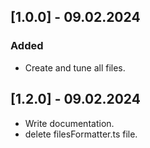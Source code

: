 ## [1.0.0] - 09.02.2024

### Added

- Create and tune all files.

## [1.2.0] - 09.02.2024

- Write documentation.
- delete filesFormatter.ts file.